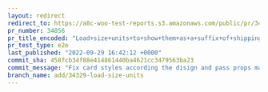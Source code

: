 ```yaml
---
layout: redirect
redirect_to: https://a8c-woo-test-reports.s3.amazonaws.com/public/pr/34856/e2e/index.html
pr_number: 34856
pr_title_encoded: "Load+size+units+to+show+them+as+a+suffix+of+shipping+dimensions+fields"
pr_test_type: e2e
last_published: "2022-09-29 16:42:12 +0000"
commit_sha: 458fcb34f88e414861440ba4621cc3479563ba23
commit_message: "Fix card styles according the disign and pass props manually to BaseC…"
branch_name: add/34329-load-size-units
---
```


